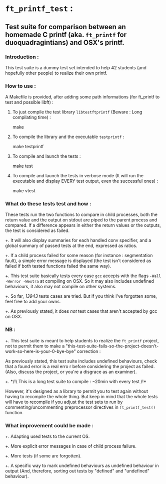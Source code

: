 # `ft_printf_test` :

## Test suite for comparison between an homemade C printf (aka. `ft_printf` for duoquadragintians) and OSX's printf.

### Introduction :

This test suite is a dummy test set intended to help 42 students (and hopefully other people) to realize their own printf.

### How to use :

A Makefile is provided, after adding some path informations (for ft_printf to test and possible libft) :

1. To just compile the test library `libtestftprintf` (Beware : Long compilating time) :

    make
	
2. To compile the library and the executable `testprintf` :

    make testprintf
	
3. To compile and launch the tests :

    make test
	
4. To compile and launch the tests in verbose mode (It will run the executable and display EVERY test output, even the successful ones) :

	make vtest


### What do these tests test and how :

These tests run the two functions to compare in child processes, both the return value and the output on stdout are piped to the parent process and compared. If a difference appears in either the return values or the outputs, the test is considered as failed.

+. It will also display summaries for each handled conv specifier, and a global summary of passed tests at the end, expressed as ratios.

+. If a child process failed for some reason (for instance : segmentation fault), a simple error message is displayed (the test isn't considered as failed if both tested functions failed the same way).

+. This test suite basically tests every case `gcc` accepts with the flags `-Wall -Werror -Wextra` at compiling on OSX.
   So it may also includes undefined behaviours, it also may not compile on other systems.

+. So far, *13943* tests cases are tried. But if you think I've forgotten some, feel free to add your owns.

+. As previously stated, it does *not* test cases that aren't accepted by gcc on OSX.

### NB :

+. This test suite is meant to help students to realize the `ft_printf` project, not to permit them to make a "this-test-suite-fails-so-the-project-doesn't-work-so-here-is-your-0-bye-bye" correction :

   As previously stated, this test suite includes undefined behaviours, check that a found error is a real erro   r before considering the project as failed. (Also, discuss the project, or you're a disgrace as an examiner).

+. */!\ This is a long test suite to compile : ~20min with every test /!\*

   However, it's designed as a library to permit you to test again without having to recompile the whole thing.
   But keep in mind that the whole tests will have to recompile if you adjust the test sets to run by commenting/uncommenting preprocessor directives in `ft_printf_test()` function.

### What improvement could be made :

+. Adapting used tests to the current OS.

+. More explicit error messages in case of child process failure.

+. More tests (if some are forgotten).

+. A specific way to mark undefined behaviours as undefined behaviour in output (And, therefore, sorting out tests by "defined" and "undefined" behaviour).
